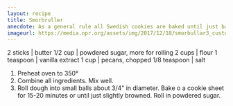 ```yaml
---
layout: recipe
title: Smorbruller
anecdote: As a general rule all Swedish cookies are baked until just barely browned.
imageurl: https://media.npr.org/assets/img/2017/12/18/smorbullar3_custom-a0eac84f0cbe04e1ed7460ba6a4a9a7f51aff27e-s800-c85.jpg
---
```

<!-- Ingredients -->

2 sticks | butter
1/2 cup | powdered sugar, more for rolling
2 cups | flour
1 teaspoon | vanilla extract
1 cup | pecans, chopped
1/8 teaspoon | salt

<!-- split -->
<!-- Steps -->
1. Preheat oven to 350°
2. Combine all ingredients. Mix well.
3. Roll dough into small balls about 3/4" in diameter. Bake o a cookie sheet for 15-20 minutes or until just slightly browned. Roll in powdered sugar.

